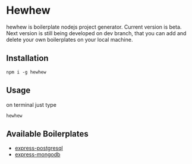 # Hewhew

hewhew is boilerplate nodejs project generator. Current version is beta. Next version is still being developed on dev branch, that you can add and delete your own boilerplates on your local machine.

## Installation

```
npm i -g hewhew
```

## Usage

on terminal just type

```
hewhew
```

## Available Boilerplates

- [express-postgresql](https://github.com/akane10/hewhew/tree/master/boilerplates/express-postgresql)
- [express-mongodb](https://github.com/akane10/hewhew/tree/master/boilerplates/express-mongodb)
